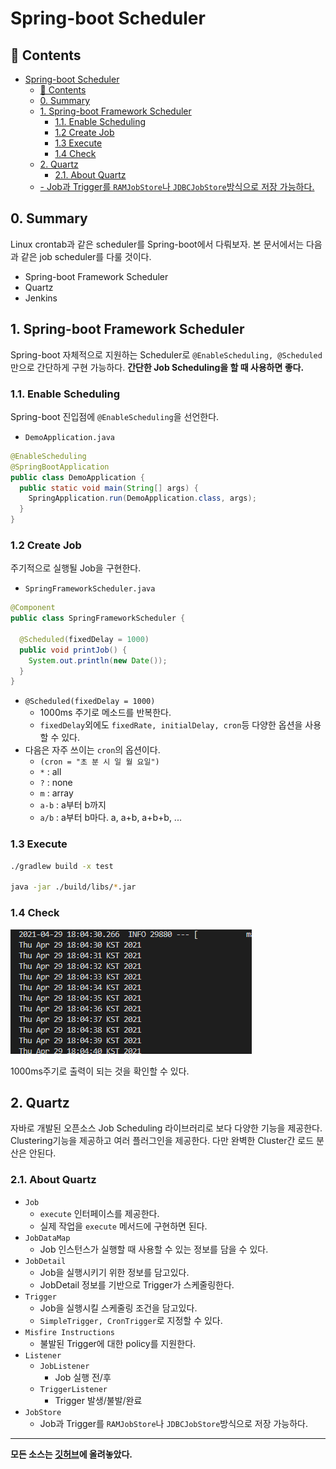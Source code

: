 # Spring-boot Scheduler
## 🎁 Contents
- [Spring-boot Scheduler](#spring-boot-scheduler)
  - [🎁 Contents](#-contents)
  - [0. Summary](#0-summary)
  - [1. Spring-boot Framework Scheduler](#1-spring-boot-framework-scheduler)
    - [1.1. Enable Scheduling](#11-enable-scheduling)
    - [1.2 Create Job](#12-create-job)
    - [1.3 Execute](#13-execute)
    - [1.4 Check](#14-check)
  - [2. Quartz](#2-quartz)
    - [2.1. About Quartz](#21-about-quartz)
  - [- Job과 Trigger를 `RAMJobStore`나 `JDBCJobStore`방식으로 저장 가능하다.](#--job과-trigger를-ramjobstore나-jdbcjobstore방식으로-저장-가능하다)
  
## 0. Summary
Linux crontab과 같은 scheduler를 Spring-boot에서 다뤄보자.
본 문서에서는 다음과 같은 job scheduler를 다룰 것이다.
- Spring-boot Framework Scheduler
- Quartz
- Jenkins

## 1. Spring-boot Framework Scheduler
Spring-boot 자체적으로 지원하는 Scheduler로 `@EnableScheduling, @Scheduled`만으로 간단하게 구현 가능하다.
**간단한 Job Scheduling을 할 때 사용하면 좋다.**
### 1.1. Enable Scheduling
Spring-boot 진입점에 `@EnableScheduling`을 선언한다.
- `DemoApplication.java`
```java
@EnableScheduling
@SpringBootApplication
public class DemoApplication {
  public static void main(String[] args) {
    SpringApplication.run(DemoApplication.class, args);
  }
}
```

### 1.2 Create Job
주기적으로 실행될 Job을 구현한다.
- `SpringFrameworkScheduler.java`
```java
@Component
public class SpringFrameworkScheduler {
  
  @Scheduled(fixedDelay = 1000)
  public void printJob() {
    System.out.println(new Date());
  }
}
```
- `@Scheduled(fixedDelay = 1000)`
  - 1000ms 주기로 메소드를 반복한다.
  - `fixedDelay`외에도 `fixedRate, initialDelay, cron`등 다양한 옵션을 사용할 수 있다.
- 다음은 자주 쓰이는 `cron`의 옵션이다.
  - `(cron = "초 분 시 일 월 요일")`
  - `*` : all
  - `?` : none
  - `m` : array
  - `a-b` : a부터 b까지
  - `a/b` : a부터 b마다. a, a+b, a+b+b, ...
### 1.3 Execute
```sh
./gradlew build -x test

java -jar ./build/libs/*.jar
```

### 1.4 Check
![](./1.PNG)

1000ms주기로 출력이 되는 것을 확인할 수 있다.

## 2. Quartz
자바로 개발된 오픈소스 Job Scheduling 라이브러리로 보다 다양한 기능을 제공한다.
Clustering기능을 제공하고 여러 플러그인을 제공한다.
다만 완벽한 Cluster간 로드 분산은 안된다.

### 2.1. About Quartz
- `Job`
  - `execute` 인터페이스를 제공한다.
  - 실제 작업을 `execute` 메서드에 구현하면 된다.
- `JobDataMap`
  - Job 인스턴스가 실행할 때 사용할 수 있는 정보를 담을 수 있다.
- `JobDetail`
  - Job을 실행시키기 위한 정보를 담고있다.
  - JobDetail 정보를 기반으로 Trigger가 스케줄링한다.
- `Trigger`
  - Job을 실행시킬 스케줄링 조건을 담고있다.
  - `SimpleTrigger, CronTrigger`로 지정할 수 있다.
- `Misfire Instructions`
  - 불발된 Trigger에 대한 policy를 지원한다.
- `Listener`
   -  `JobListener`
      -  Job 실행 전/후
   -  `TriggerListener`
      -  Trigger 발생/불발/완료
- `JobStore`
  - Job과 Trigger를 `RAMJobStore`나 `JDBCJobStore`방식으로 저장 가능하다.
---
**모든 소스는 [깃허브](https://github.com/rivernine/velog/tree/master/Spring-boot)에 올려놓았다.**
